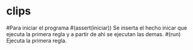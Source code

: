 # clips
#Para iniciar el programa
#(assert(iniciar)) Se inserta el hecho inicar que ejecuta la primera regla y a partir de ahi se ejecutan las demas.
#(run) Ejecuta la primera regla.
